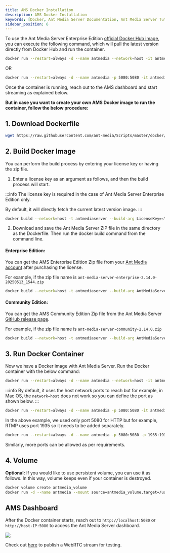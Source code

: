 ```yaml
---
title: AMS Docker Installation 
description: AMS Docker Installation
keywords: [Docker, Ant Media Server Documentation, Ant Media Server Tutorials]
sidebar_position: 6
---
```



To use the Ant Media Server Enterprise Edition [official Docker Hub image](https://hub.docker.com/r/antmedia/enterprise/tags), you can execute the following command, which will pull the latest version directly from Docker Hub and run the container.

```bash
docker run --restart=always -d --name antmedia --network=host -it antmedia/enterprise:latest
```

OR

```bash
docker run --restart=always -d --name antmedia -p 5080:5080 -it antmedia/enterprise:latest
```

Once the container is running, reach out to the AMS dashboard and start streaming as explained below.


**But in case you want to create your own AMS Docker image to run the container, follow the below procedure:**


## 1. Download Dockerfile

```bash
wget https://raw.githubusercontent.com/ant-media/Scripts/master/docker/Dockerfile_Process -O Dockerfile
```

## 2. Build Docker Image

You can perform the build process by entering your license key or having the zip file.

1. Enter a license key as an argument as follows, and then the build process will start.

:::info
The license key is required in the case of Ant Media Server Enterprise Edition only.

By default, it will directly fetch the current latest version image.
:::

```bash
docker build --network=host -t antmediaserver --build-arg LicenseKey=<Your_License_Key> .
``` 

2. Download and save the Ant Media Server ZIP file in the same directory as the Dockerfile. Then run the docker build command from the command line.

#### Enterprise Edition:

You can get the AMS Enterprise Edition Zip file from your [Ant Media account](https://antmedia.io) after purchasing the license.

For example, if the zip file name is `ant-media-server-enterprise-2.14.0-20250513_1544.zip`

```bash
docker build --network=host -t antmediaserver --build-arg AntMediaServer=ant-media-server-enterprise-2.14.0-20250513_1544.zip .
``` 

#### Community Edition:

You can get the AMS Community Edition Zip file from the Ant Media Server [GitHub release page](https://github.com/ant-media/Ant-Media-Server/releases).

For example, if the zip file name is `ant-media-server-community-2.14.0.zip`

```bash
docker build --network=host -t antmediaserver --build-arg AntMediaServer=ant-media-server-community-2.14.0.zip .
``` 
    
## 3. Run Docker Container

Now we have a Docker image with Ant Media Server. Run the Docker container with the below command:

```bash
docker run --restart=always -d --name antmedia --network=host -it antmediaserver
```

:::info
By default, it uses the host network ports to reach but for example, in Mac OS, the⁣ `network=host` does not work so you can define the port as shown below.
:::

```bash
docker run --restart=always -d --name antmedia -p 5080:5080 -it antmediaserver
```

In the above example, we used only port 5080 for HTTP but for example, RTMP uses port 1935 so it needs to be added separately.

```bash
docker run --restart=always -d --name antmedia -p 5080:5080 -p 1935:1935 -it antmediaserver
```

Similarly, more ports can be allowed as per requirements.

## 4. Volume

**Optional:** If you would like to use persistent volume, you can use it as follows. In this way, volume keeps even if your container is destroyed.

```bash
docker volume create antmedia_volume
docker run -d --name antmedia --mount source=antmedia_volume,target=/usr/local/antmedia/ --network=host -it antmediaserver
```

## AMS Dashboard

After the Docker container starts, reach out to `http://localhost:5080` or `http://host-IP:5080` to access the Ant Media Server dashboard.

![](@site/static/img/docker-installation.webp)


Check out [here](https://antmedia.io/docs/guides/publish-live-stream/webrtc/) to publish a WebRTC stream for testing.
